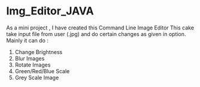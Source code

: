 # Img_Editor_JAVA
As a mini project , I have created this Command Line Image Editor 
This cake take input file from user (.jpg) and do certain changes as given in option.
Mainly it can do :
1. Change Brightness
2. Blur Images
3. Rotate Images
4. Green/Red/Blue Scale
5. Grey Scale Image
   

